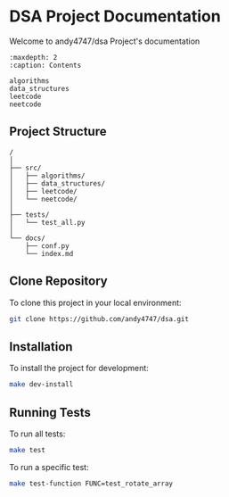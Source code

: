 # DSA Project Documentation

Welcome to andy4747/dsa Project's documentation

```{toctree}
:maxdepth: 2
:caption: Contents

algorithms
data_structures
leetcode
neetcode
```

## Project Structure

```
/
│
├── src/
│   ├── algorithms/
│   ├── data_structures/
│   ├── leetcode/
│   └── neetcode/
│
├── tests/
│   └── test_all.py
│
└── docs/
    ├── conf.py
    └── index.md
```

## Clone Repository

To clone this project in your local environment:
```bash
git clone https://github.com/andy4747/dsa.git
```

## Installation

To install the project for development:

```bash
make dev-install
```

## Running Tests

To run all tests:

```bash
make test
```

To run a specific test:

```bash
make test-function FUNC=test_rotate_array
```
